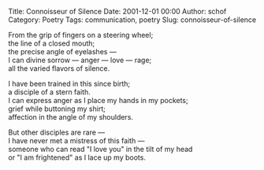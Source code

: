 Title: Connoisseur of Silence
Date: 2001-12-01 00:00
Author: schof
Category: Poetry
Tags: communication, poetry
Slug: connoisseur-of-silence

From the grip of fingers on a steering wheel;  
the line of a closed mouth;  
the precise angle of eyelashes —  
I can divine sorrow — anger — love — rage;  
all the varied flavors of silence.

I have been trained in this since birth;  
a disciple of a stern faith.  
I can express anger as I place my hands in my pockets;  
grief while buttoning my shirt;  
affection in the angle of my shoulders.

But other disciples are rare —  
I have never met a mistress of this faith —  
someone who can read "I love you" in the tilt of my head  
or "I am frightened" as I lace up my boots.


